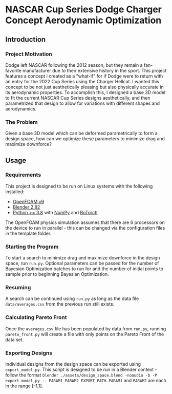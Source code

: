 # NASCAR Cup Series Dodge Charger Concept Aerodynamic Optimization
## Introduction
### Project Motivation
Dodge left NASCAR following the 2012 season, but they remain a fan-favorite manufacturer due to their extensive history in the sport. This project features a concept I created as a "what-if" for if Dodge were to return with an entry for the 2022 Cup Series using the Charger Hellcat. I wanted this concept to be not just aesthetically pleasing but also physically accurate in its aerodynamic properties. To accomplish this, I designed a base 3D model to fit the current NASCAR Cup Series designs aesthetically, and then parametrized that design to allow for variations with different shapes and aerodynamics.
### The Problem
Given a base 3D model which can be deformed parametrically to form a design space, how can we optimize these parameters to minimize drag and maximize downforce?
## Usage
### Requirements
This project is designed to be run on Linux systems with the following installed:
- [OpenFOAM v9](https://openfoam.org/version/9/)
- [Blender 2.82](https://www.blender.org/download/releases/2-82/)
- [Python >= 3.8](https://www.python.org/downloads/release/python-380/) with [NumPy](https://numpy.org/) and [BoTorch](https://botorch.org/)

The OpenFOAM physics simulation assumes that there are 6 processors on the device to run in parallel - this can be changed via the configuration files in the template folder.
### Starting the Program
To start a search to minimize drag and maximize downforce in the design space, run `run.py`. Optional parameters can be passed for the number of Bayesian Optimization batches to run for and the number of initial points to sample prior to beginning Bayesian Optimization.
### Resuming
A search can be continued using `run.py` as long as the data file `data/averages.csv` from the previous run still exists.
### Calculating Pareto Front
Once the `averages.csv` file has been populated by data from `run.py`, running `pareto_front.py` will create a file with only points on the Pareto Front of the data set.
### Exporting Designs
Individual designs from the design space can be exported using `export_model.py`. This script is designed to be run in a Blender context - follow the format `blender ./assets/design_space.blend -noaudio -b -P export_model.py -- PARAM1 PARAM2 EXPORT_PATH`. `PARAM1` and `PARAM2` are each in the range [-1,1].
